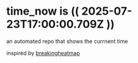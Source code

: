 # time_now is (( 2025-07-23T17:00:00.709Z ))

an automated repo that shows the currnent time

inspired by [breakingheatmap](https://github.com/breakingheatmap/breakingheatmap)